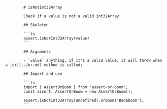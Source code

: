             # isNotInt32Array

            Check if a value is not a valid int32Array.

            ## Skeleton

            ```ts
            assert.isNotInt32Array(value)
            ```

            ## Arguments

            - `value` anything, if it's a valid value, it will throw when a [or](../or.md) method is called;

            ## Import and use

            ```ts
            import { AssertOrBoom } from 'assert-or-boom';
            const assert: AssertOrBoom = new AssertOrBoom();

            assert.isNotInt32Array(undefined).orBoom('Badaboom');
            ```
